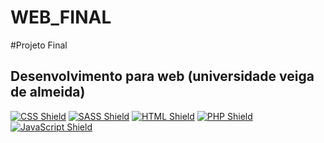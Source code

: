 # WEB_FINAL


#Projeto Final
## Desenvolvimento para web (universidade veiga de almeida) 

[![CSS Shield](https://img.shields.io/badge/-CSS-1572B6?style=flat-square&logo=css3&logoColor=white)](https://www.w3.org/Style/CSS/Overview.en.html)
[![SASS Shield](https://img.shields.io/badge/-SASS-CC6699?style=flat-square&logo=sass&logoColor=white)](https://sass-lang.com/)
[![HTML Shield](https://img.shields.io/badge/-HTML-E34F26?style=flat-square&logo=html5&logoColor=white)](https://developer.mozilla.org/en-US/docs/Web/Guide/HTML/HTML5)
[![PHP Shield](https://img.shields.io/badge/-PHP-777BB4?style=flat-square&logo=php&logoColor=white)](https://www.php.net/)
[![JavaScript Shield](https://img.shields.io/badge/-JavaScript-F7DF1E?style=flat-square&logo=javascript&logoColor=white)](https://developer.mozilla.org/en-US/docs/Web/JavaScript)
